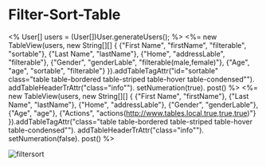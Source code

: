 # Filter-Sort-Table

<% User[] users = (User[])User.generateUsers(); %>
<%= new TableView(users, new String[][] {
        {"First Name", "firstName", "filterable", "sortable"},
        {"Last Name", "lastName"},
        {"Home", "addressLable", "filterable"},
        {"Gender", "genderLable", "filterable(male,female)"},
        {"Age", "age",  "sortable", "filterable"}
     }).addTableTagAttr("id=\"sortable\" class=\"table table-bordered table-striped table-hover table-condensed\"").
        addTableHeaderTrAttr("class=\"info\"").
        setNumeration(true).
        post()
%>
<%= new TableView(users, new String[][] {
        {"First Name", "firstName"},
        {"Last Name", "lastName"},
        {"Home", "addressLable"},
        {"Gender", "genderLable"},
        {"Age", "age"},
        {"Actions", "actions(http://www.tables.local,true,true,true)"}
     }).addTableTagAttr("class=\"table table-bordered table-striped table-hover table-condensed\"").
	      addTableHeaderTrAttr("class=\"info\"").
	      setNumeration(false).
	      post()
%>

![filtersort](https://cloud.githubusercontent.com/assets/10475447/19354566/82e776c0-9167-11e6-9d8e-c0e634ec1d5a.png)
